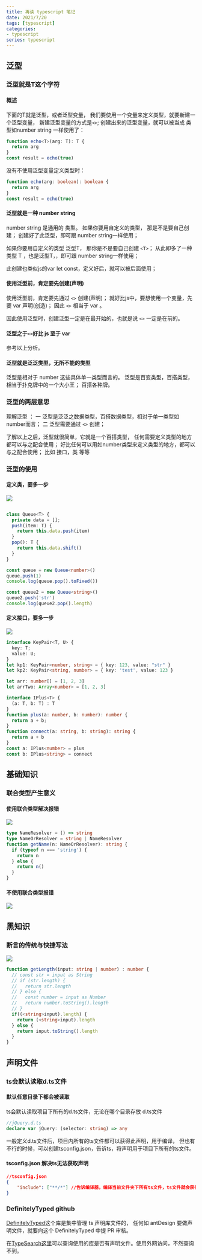 ```yaml
---
title: 再读 typescript 笔记
date: 2021/7/20
tags: [typescript]
categories: 
- typescript
series: typescript
---
```

## 泛型

### 泛型就是T这个字符
#### 概述
下面的T就是泛型，或者泛型变量，
我们要使用一个变量来定义类型，就要新建一个泛型变量，
新建泛型变量的方式是`<>`;
创建出来的泛型变量，就可以被当成 类型如number string 一样使用了： 
```ts
function echo<T>(arg: T): T {
  return arg
}
const result = echo(true)
```

没有不使用泛型变量定义类型时：
```ts
function echo(arg: boolean): boolean {
  return arg
}
const result = echo(true)
```
#### 泛型就是一种 number string
number string 是通用的 类型。
如果你要用自定义的类型，
那是不是要自己创建；
创建好了此泛型，即可跟 number string一样使用；

如果你要用自定义的类型 泛型T，
那你是不是要自己创建 `<T>`；
从此即多了一种类型 T ，也是泛型T，，即可跟 number string一样使用；

此创建也类似js的var let const，定义好后，就可以被后面使用；

#### 使用泛型前，肯定要先创建(声明)
使用泛型前，肯定要先通过 `<>` 创建(声明)；
就好比js中，要想使用一个变量，先要 var 声明(创造)；
因此 `<>` 相当于 var 。

因此使用泛型时，创建泛型一定是在最开始的，也就是说 `<>` 一定是在前的。

#### 泛型之于`<>`好比 js 至于 var
参考以上分析。

#### 泛型就是泛泛类型，无所不能的类型
泛型是相对于 number 这些具体单一类型而言的。
泛型是百变类型，百搭类型，
相当于扑克牌中的一个大小王；
百搭各种牌。

### 泛型的两层意思
理解泛型 ：
一 泛型是泛泛之数据类型，百搭数据类型，相对于单一类型如number而言；
二 泛型需要通过 `<>` 创建；

了解以上之后，泛型就很简单，它就是一个百搭类型，
任何需要定义类型的地方 都可以与之配合使用；
好比任何可以用如number类型来定义类型的地方，都可以与之配合使用；
比如 接口，类 等等

### 泛型的使用
#### 定义类，要多一步
![](/image/ts/cla.jpg)
```ts

class Queue<T> {
  private data = [];
  push(item: T) {
    return this.data.push(item)
  }
  pop(): T {
    return this.data.shift()
  }
}

const queue = new Queue<number>()
queue.push(1)
console.log(queue.pop().toFixed())

const queue2 = new Queue<string>()
queue2.push('str')
console.log(queue2.pop().length)

```

#### 定义接口，要多一步
![](/image/ts/cla1.jpg)
```ts
interface KeyPair<T, U> {
  key: T;
  value: U;
}
let kp1: KeyPair<number, string> = { key: 123, value: "str" }
let kp2: KeyPair<string, number> = { key: 'test', value: 123 }

let arr: number[] = [1, 2, 3]
let arrTwo: Array<number> = [1, 2, 3]

interface IPlus<T> {
  (a: T, b: T) : T
}
function plus(a: number, b: number): number {
  return a + b;
}
function connect(a: string, b: string): string {
  return a + b
}
const a: IPlus<number> = plus
const b: IPlus<string> = connect
```


## 基础知识

### 联合类型产生意义

#### 使用联合类型解决报错
![](/image/ts/all0.jpg)
```ts
type NameResolver = () => string
type NameOrResolver = string | NameResolver
function getName(n: NameOrResolver): string {
  if (typeof n === 'string') {
    return n
  } else {
    return n()
  }
}
```
#### 不使用联合类型报错
![](/image/ts/all.jpg)

## 黑知识
### 断言的传统与快捷写法
![](/image/ts/quick.jpg)
```ts
function getLength(input: string | number) : number {
  // const str = input as String
  // if (str.length) {
  //   return str.length
  // } else {
  //   const number = input as Number
  //   return number.toString().length
  // }
  if((<string>input).length) {
    return (<string>input).length
  } else {
    return input.toString().length
  }
}
```

## 声明文件

### ts会默认读取d.ts文件

#### 默认任意目录下都会被读取
ts会默认读取项目下所有的d.ts文件，无论在哪个目录存放 d.ts文件
```ts
//jQuery.d.ts
declare var jQuery: (selector: string) => any
```
一般定义d.ts文件后，项目内所有的ts文件都可以获得此声明，用于编译，
但也有不行的时候，可以创建tsconfig.json，告诉ts，将声明用于项目下所有的ts文件。
#### tsconfig.json 解决ts无法获取声明
```json
//tsconfig.json
{
    "include": ["**/*"] //告诉编译器，编译当前文件夹下所有ts文件，ts文件就会获得声明 
}
```

### DefinitelyTyped github
[DefinitelyTyped](https://github.com/DefinitelyTyped/DefinitelyTyped)这个库是集中管理 ts 声明库文件的，
任何如 antDesign 要做声明文件，就要向这个 DefinitelyTyped 中提 PR 审核。

在[TypeSearch这里](https://microsoft.github.io/TypeSearch/)可以查询使用的库是否有声明文件。使用外网访问，不然查询不到。




